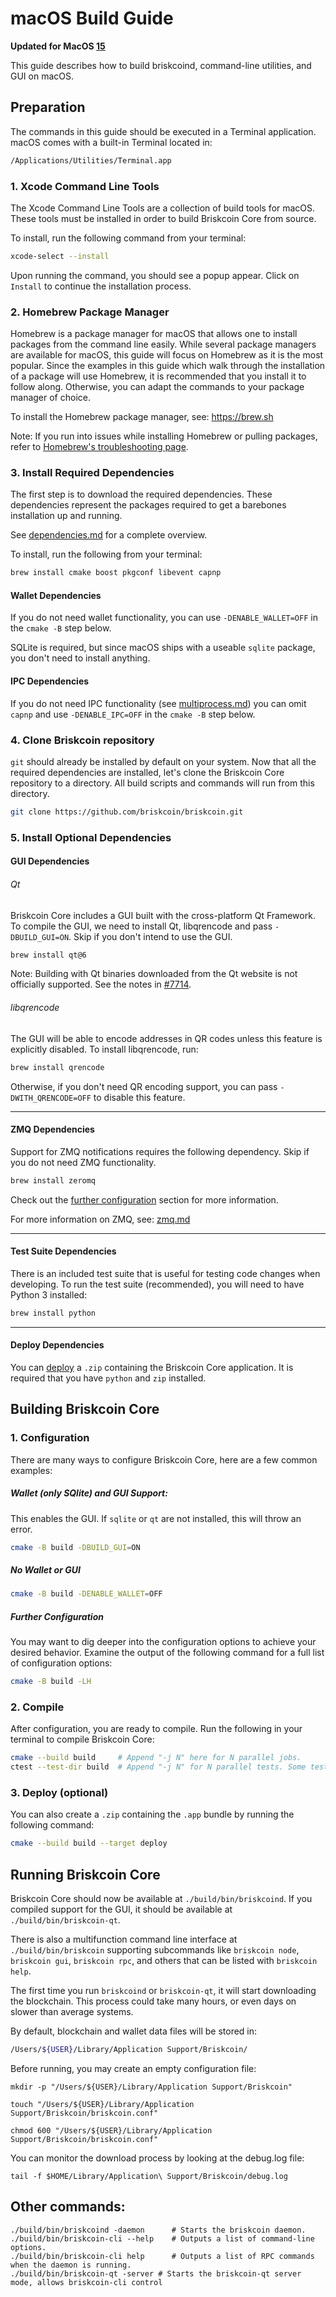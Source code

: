 # macOS Build Guide

**Updated for MacOS [15](https://www.apple.com/macos/macos-sequoia/)**

This guide describes how to build briskcoind, command-line utilities, and GUI on macOS.

## Preparation

The commands in this guide should be executed in a Terminal application.
macOS comes with a built-in Terminal located in:

```bash
/Applications/Utilities/Terminal.app
```

### 1. Xcode Command Line Tools

The Xcode Command Line Tools are a collection of build tools for macOS.
These tools must be installed in order to build Briskcoin Core from source.

To install, run the following command from your terminal:

``` bash
xcode-select --install
```

Upon running the command, you should see a popup appear.
Click on `Install` to continue the installation process.

### 2. Homebrew Package Manager

Homebrew is a package manager for macOS that allows one to install packages from the command line easily.
While several package managers are available for macOS, this guide will focus on Homebrew as it is the most popular.
Since the examples in this guide which walk through the installation of a package will use Homebrew, it is recommended that you install it to follow along.
Otherwise, you can adapt the commands to your package manager of choice.

To install the Homebrew package manager, see: https://brew.sh

Note: If you run into issues while installing Homebrew or pulling packages, refer to [Homebrew's troubleshooting page](https://docs.brew.sh/Troubleshooting).

### 3. Install Required Dependencies

The first step is to download the required dependencies.
These dependencies represent the packages required to get a barebones installation up and running.

See [dependencies.md](dependencies.md) for a complete overview.

To install, run the following from your terminal:

``` bash
brew install cmake boost pkgconf libevent capnp
```

#### Wallet Dependencies

If you do not need wallet functionality, you can use `-DENABLE_WALLET=OFF` in
the `cmake -B` step below.

SQLite is required, but since macOS ships with a useable `sqlite` package, you don't need to
install anything.

#### IPC Dependencies

If you do not need IPC functionality (see [multiprocess.md](multiprocess.md))
you can omit `capnp` and use `-DENABLE_IPC=OFF` in the `cmake -B` step below.

### 4. Clone Briskcoin repository

`git` should already be installed by default on your system.
Now that all the required dependencies are installed, let's clone the Briskcoin Core repository to a directory.
All build scripts and commands will run from this directory.

``` bash
git clone https://github.com/briskcoin/briskcoin.git
```

### 5. Install Optional Dependencies

#### GUI Dependencies

###### Qt

Briskcoin Core includes a GUI built with the cross-platform Qt Framework. To compile the GUI, we need to install
Qt, libqrencode and pass `-DBUILD_GUI=ON`. Skip if you don't intend to use the GUI.

``` bash
brew install qt@6
```

Note: Building with Qt binaries downloaded from the Qt website is not officially supported.
See the notes in [#7714](https://github.com/briskcoin/briskcoin/issues/7714).

###### libqrencode

The GUI will be able to encode addresses in QR codes unless this feature is explicitly disabled. To install libqrencode, run:

``` bash
brew install qrencode
```

Otherwise, if you don't need QR encoding support, you can pass `-DWITH_QRENCODE=OFF` to disable this feature.

---

#### ZMQ Dependencies

Support for ZMQ notifications requires the following dependency.
Skip if you do not need ZMQ functionality.

``` bash
brew install zeromq
```

Check out the [further configuration](#further-configuration) section for more information.

For more information on ZMQ, see: [zmq.md](zmq.md)

---

#### Test Suite Dependencies

There is an included test suite that is useful for testing code changes when developing.
To run the test suite (recommended), you will need to have Python 3 installed:

``` bash
brew install python
```

---

#### Deploy Dependencies

You can [deploy](#3-deploy-optional) a `.zip` containing the Briskcoin Core application.
It is required that you have `python` and `zip` installed.

## Building Briskcoin Core

### 1. Configuration

There are many ways to configure Briskcoin Core, here are a few common examples:

##### Wallet (only SQlite) and GUI Support:

This enables the GUI.
If `sqlite` or `qt` are not installed, this will throw an error.

``` bash
cmake -B build -DBUILD_GUI=ON
```

##### No Wallet or GUI

``` bash
cmake -B build -DENABLE_WALLET=OFF
```

##### Further Configuration

You may want to dig deeper into the configuration options to achieve your desired behavior.
Examine the output of the following command for a full list of configuration options:

``` bash
cmake -B build -LH
```

### 2. Compile

After configuration, you are ready to compile.
Run the following in your terminal to compile Briskcoin Core:

``` bash
cmake --build build     # Append "-j N" here for N parallel jobs.
ctest --test-dir build  # Append "-j N" for N parallel tests. Some tests are disabled if Python 3 is not available.
```

### 3. Deploy (optional)

You can also create a  `.zip` containing the `.app` bundle by running the following command:

``` bash
cmake --build build --target deploy
```

## Running Briskcoin Core

Briskcoin Core should now be available at `./build/bin/briskcoind`.
If you compiled support for the GUI, it should be available at `./build/bin/briskcoin-qt`.

There is also a multifunction command line interface at `./build/bin/briskcoin`
supporting subcommands like `briskcoin node`, `briskcoin gui`, `briskcoin rpc`, and
others that can be listed with `briskcoin help`.

The first time you run `briskcoind` or `briskcoin-qt`, it will start downloading the blockchain.
This process could take many hours, or even days on slower than average systems.

By default, blockchain and wallet data files will be stored in:

``` bash
/Users/${USER}/Library/Application Support/Briskcoin/
```

Before running, you may create an empty configuration file:

```shell
mkdir -p "/Users/${USER}/Library/Application Support/Briskcoin"

touch "/Users/${USER}/Library/Application Support/Briskcoin/briskcoin.conf"

chmod 600 "/Users/${USER}/Library/Application Support/Briskcoin/briskcoin.conf"
```

You can monitor the download process by looking at the debug.log file:

```shell
tail -f $HOME/Library/Application\ Support/Briskcoin/debug.log
```

## Other commands:

```shell
./build/bin/briskcoind -daemon      # Starts the briskcoin daemon.
./build/bin/briskcoin-cli --help    # Outputs a list of command-line options.
./build/bin/briskcoin-cli help      # Outputs a list of RPC commands when the daemon is running.
./build/bin/briskcoin-qt -server # Starts the briskcoin-qt server mode, allows briskcoin-cli control
```
